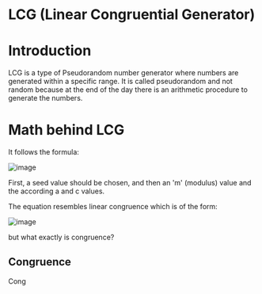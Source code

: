 # LCG (Linear Congruential Generator)
  # Introduction
  LCG is a type of Pseudorandom number generator where numbers are generated within a specific range.
  It is called pseudorandom and not random because at the end of the day there is an arithmetic procedure to generate the numbers.

  # Math behind LCG
  It follows the formula:

  ![image](https://github.com/Snapskillz123/LCG/assets/149099858/1184b621-6241-43cb-81d6-cecdb3ca4646)

  First, a seed value should be chosen, and then an 'm' (modulus) value and the according a and c values.
  
  The equation resembles linear congruence which is of the form:

  ![image](https://github.com/Snapskillz123/LCG/assets/149099858/e01d6992-0a34-4df3-851b-a224de4a7a79)

  but what exactly is congruence?
  ## Congruence
  Cong

  



  

